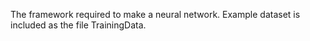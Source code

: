 The framework required to make a neural network. Example dataset is included as the file TrainingData.
